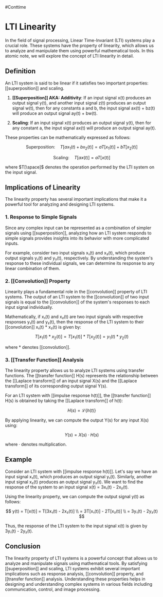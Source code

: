 #Conttime 


# LTI Linearity

In the field of signal processing, Linear Time-Invariant (LTI) systems play a crucial role. These systems have the property of linearity, which allows us to analyze and manipulate them using powerful mathematical tools. In this atomic note, we will explore the concept of LTI linearity in detail.

## Definition

An LTI system is said to be linear if it satisfies two important properties: [[superposition]] and scaling.

1. **[[Superposition]] AKA: Additivity**: If an input signal x(t) produces an output signal y(t), and another input signal z(t) produces an output signal w(t), then for any constants a and b, the input signal ax(t) + bz(t) will produce an output signal ay(t) + bw(t).

2. **Scaling**: If an input signal x(t) produces an output signal y(t), then for any constant a, the input signal ax(t) will produce an output signal ay(t).

These properties can be mathematically expressed as follows:

$$
\text{Superposition:} \quad T[ax_1(t)+bx_2(t)] = aT[x_1(t)] + bT[x_2(t)]
$$

$$
\text{Scaling:} \quad T[ax(t)] = aT[x(t)]
$$

where $T[\space]$ denotes the operation performed by the LTI system on the input signal.

## Implications of Linearity

The linearity property has several important implications that make it a powerful tool for analyzing and designing LTI systems.

### 1. Response to Simple Signals

Since any complex input can be represented as a combination of simpler signals using [[superposition]], analyzing how an LTI system responds to simple signals provides insights into its behavior with more complicated inputs.

For example, consider two input signals x₁(t) and x₂(t), which produce output signals y₁(t) and y₂(t), respectively. By understanding the system's response to these individual signals, we can determine its response to any linear combination of them.

### 2. [[Convolution]] Property

Linearity plays a fundamental role in the [[convolution]] property of LTI systems. The output of an LTI system to the [[convolution]] of two input signals is equal to the [[convolution]] of the system's responses to each input signal individually.

Mathematically, if x₁(t) and x₂(t) are two input signals with respective responses y₁(t) and y₂(t), then the response of the LTI system to their [[convolution]] x₁(t) * x₂(t) is given by:

$$
T[x_1(t) * x_2(t)] = T[x_1(t)] * T[x_2(t)] = y_1(t) * y_2(t)
$$

where * denotes [[convolution]].

### 3. [[Transfer Function]] Analysis

The linearity property allows us to analyze LTI systems using transfer functions. The [[transfer function]] H(s) represents the relationship between the [[Laplace transform]] of an input signal X(s) and the [[Laplace transform]] of its corresponding output signal Y(s).

For an LTI system with [[impulse response h(t)]], the [[transfer function]] H(s) is obtained by taking the [[Laplace transform]] of h(t):

$$
H(s) = \mathcal{L}\{h(t)\}
$$

By applying linearity, we can compute the output Y(s) for any input X(s) using:

$$
Y(s) = X(s)\cdot H(s)
$$

where · denotes multiplication.

## Example

Consider an LTI system with [[impulse response h(t)]]. Let's say we have an input signal x₁(t), which produces an output signal y₁(t). Similarly, another input signal x₂(t) produces an output signal y₂(t). We want to find the response of the system to an input signal x(t) = 3x₁(t) - 2x₂(t).

Using the linearity property, we can compute the output signal y(t) as follows:

$$
y(t) = T[x(t)] = T[3x₁(t) - 2x₂(t)] \\
= 3T[x₁(t)] - 2T[x₂(t)] \\
= 3y₁(t) - 2y₂(t)
$$

Thus, the response of the LTI system to the input signal x(t) is given by 3y₁(t) - 2y₂(t).

## Conclusion

The linearity property of LTI systems is a powerful concept that allows us to analyze and manipulate signals using mathematical tools. By satisfying [[superposition]] and scaling, LTI systems exhibit several important implications such as response analysis, [[convolution]] property, and [[transfer function]] analysis. Understanding these properties helps in designing and understanding complex systems in various fields including communication, control, and image processing.